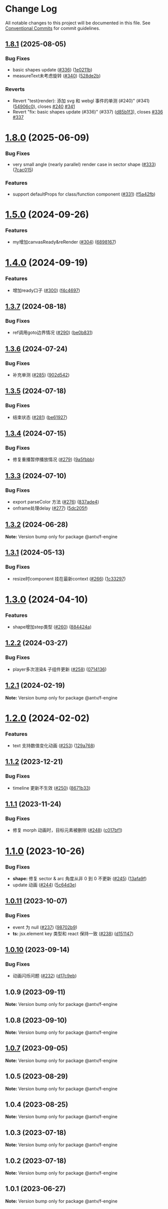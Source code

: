 # Change Log

All notable changes to this project will be documented in this file.
See [Conventional Commits](https://conventionalcommits.org) for commit guidelines.

## [1.8.1](https://github.com/antvis/FEngine/compare/v1.8.0...v1.8.1) (2025-08-05)


### Bug Fixes

* basic shapes update ([#336](https://github.com/antvis/FEngine/issues/336)) ([1e0211b](https://github.com/antvis/FEngine/commit/1e0211b893637e3311d791318bc3ad2937167e98))
* measureText未考虑旋转 ([#340](https://github.com/antvis/FEngine/issues/340)) ([528de2b](https://github.com/antvis/FEngine/commit/528de2bef64171661587bd66d07656766ebdc68e))


### Reverts

* Revert "test(render): 添加 svg 和 webgl 事件的单测 (#240)" (#341) ([54906c0](https://github.com/antvis/FEngine/commit/54906c0d0070528852bd4472f601cb9fdc982a99)), closes [#240](https://github.com/antvis/FEngine/issues/240) [#341](https://github.com/antvis/FEngine/issues/341)
* Revert "fix: basic shapes update (#336)" (#337) ([d85b1f3](https://github.com/antvis/FEngine/commit/d85b1f3ae4d5ee795861fa395ca0b4cf85d52500)), closes [#336](https://github.com/antvis/FEngine/issues/336) [#337](https://github.com/antvis/FEngine/issues/337)





# [1.8.0](https://github.com/antvis/FEngine/compare/v1.7.0...v1.8.0) (2025-06-09)


### Bug Fixes

* very small angle (nearly parallel) render case in sector shape ([#333](https://github.com/antvis/FEngine/issues/333)) ([7cac015](https://github.com/antvis/FEngine/commit/7cac015af8512cb60fad8dc2f0906466ad295013))


### Features

* support defaultProps for class/function component ([#331](https://github.com/antvis/FEngine/issues/331)) ([f5a42fb](https://github.com/antvis/FEngine/commit/f5a42fb4c1204ca0fa378669dce658a20495c250))





# [1.5.0](https://github.com/antvis/FEngine/compare/v1.4.1...v1.5.0) (2024-09-26)


### Features

* my增加canvasReady&reRender ([#304](https://github.com/antvis/FEngine/issues/304)) ([6898167](https://github.com/antvis/FEngine/commit/6898167c88d3821912ffee1f7a72fcbc8ed8dd08))





# [1.4.0](https://github.com/antvis/FEngine/compare/v1.3.7...v1.4.0) (2024-09-19)


### Features

* 增加ready口子 ([#300](https://github.com/antvis/FEngine/issues/300)) ([f4c4697](https://github.com/antvis/FEngine/commit/f4c4697af25654f2f2ecd99dd35a8a73873a4369))





## [1.3.7](https://github.com/antvis/FEngine/compare/v1.3.6...v1.3.7) (2024-08-18)


### Bug Fixes

* ref调用goto边界情况 ([#290](https://github.com/antvis/FEngine/issues/290)) ([be0b831](https://github.com/antvis/FEngine/commit/be0b831747064850bd640e11b888ce48fe3bab55))





## [1.3.6](https://github.com/antvis/FEngine/compare/v1.3.5...v1.3.6) (2024-07-24)


### Bug Fixes

* 补充单测 ([#285](https://github.com/antvis/FEngine/issues/285)) ([902d542](https://github.com/antvis/FEngine/commit/902d5424b74d5bee0cecfc0f101d7765bf0ae8f8))





## [1.3.5](https://github.com/antvis/FEngine/compare/v1.3.4...v1.3.5) (2024-07-18)


### Bug Fixes

* 结束状态 ([#281](https://github.com/antvis/FEngine/issues/281)) ([be61927](https://github.com/antvis/FEngine/commit/be619278a2514c789cebe7e6d9bbb945a5ae88db))





## [1.3.4](https://github.com/antvis/FEngine/compare/v1.3.3...v1.3.4) (2024-07-15)


### Bug Fixes

* 修复重播暂停播放情况 ([#279](https://github.com/antvis/FEngine/issues/279)) ([9a5fbbb](https://github.com/antvis/FEngine/commit/9a5fbbb1b11ad3cdab7820bc23aa05860d281515))





## [1.3.3](https://github.com/antvis/FEngine/compare/v1.3.2...v1.3.3) (2024-07-10)


### Bug Fixes

* export parseColor 方法 ([#276](https://github.com/antvis/FEngine/issues/276)) ([837ade4](https://github.com/antvis/FEngine/commit/837ade4368316700ad246f7ca3299836c4fc14ab))
* onframe处理delay ([#277](https://github.com/antvis/FEngine/issues/277)) ([5dc205f](https://github.com/antvis/FEngine/commit/5dc205f306dbd3ebe1f90559ccd7c0fa6f9ee551))





## [1.3.2](https://github.com/antvis/FEngine/compare/v1.3.1...v1.3.2) (2024-06-28)

**Note:** Version bump only for package @antv/f-engine





## [1.3.1](https://github.com/antvis/FEngine/compare/v1.3.0...v1.3.1) (2024-05-13)


### Bug Fixes

* resize时component 挂在最新context ([#266](https://github.com/antvis/FEngine/issues/266)) ([1c33297](https://github.com/antvis/FEngine/commit/1c33297c889c35143555818beb144c60df2fede6))





# [1.3.0](https://github.com/antvis/FEngine/compare/v1.2.2...v1.3.0) (2024-04-10)


### Features

* shape增加step类型 ([#260](https://github.com/antvis/FEngine/issues/260)) ([884424a](https://github.com/antvis/FEngine/commit/884424a8246a167454a252475038d87d724d6a01))





## [1.2.2](https://github.com/antvis/FEngine/compare/v1.2.1...v1.2.2) (2024-03-27)


### Bug Fixes

* player多次渲染& 子组件更新 ([#258](https://github.com/antvis/FEngine/issues/258)) ([0714136](https://github.com/antvis/FEngine/commit/07141369c203134f1ebad7d91b1e2ef6f9c0d943))





## [1.2.1](https://github.com/antvis/FEngine/compare/v1.2.0...v1.2.1) (2024-02-19)

**Note:** Version bump only for package @antv/f-engine





# [1.2.0](https://github.com/antvis/FEngine/compare/v1.1.2...v1.2.0) (2024-02-02)


### Features

* text 支持数值变化动画 ([#253](https://github.com/antvis/FEngine/issues/253)) ([129a768](https://github.com/antvis/FEngine/commit/129a768084cc2e788a6c7060077fdc9e10d65f3b))





## [1.1.2](https://github.com/antvis/FEngine/compare/v1.1.1...v1.1.2) (2023-12-21)


### Bug Fixes

* timeline 更新不生效 ([#250](https://github.com/antvis/FEngine/issues/250)) ([8671b33](https://github.com/antvis/FEngine/commit/8671b33f4fdcef6a404294d4b18c8d8373fdb883))





## [1.1.1](https://github.com/antvis/FEngine/compare/v1.1.0...v1.1.1) (2023-11-24)


### Bug Fixes

* 修复 morph 动画时，目标元素被删除 ([#248](https://github.com/antvis/FEngine/issues/248)) ([c017bf1](https://github.com/antvis/FEngine/commit/c017bf1373b0d6c8fe17290760f77e7d7ea0bb0e))





# [1.1.0](https://github.com/antvis/FEngine/compare/v1.0.12...v1.1.0) (2023-10-26)


### Bug Fixes

* **shape:** 修复 sector & arc 角度从非 0 到 0 不更新 ([#245](https://github.com/antvis/FEngine/issues/245)) ([13afa9f](https://github.com/antvis/FEngine/commit/13afa9f1c077af8a78158ceeb7d7e1b7032d0d06))
* update 动画 ([#244](https://github.com/antvis/FEngine/issues/244)) ([5c64d3e](https://github.com/antvis/FEngine/commit/5c64d3ebc65d67624ff43ef9fa087eb09d55c8ed))





## [1.0.11](https://github.com/antvis/FEngine/compare/v1.0.10...v1.0.11) (2023-10-07)


### Bug Fixes

* event 为 null ([#237](https://github.com/antvis/FEngine/issues/237)) ([98702b9](https://github.com/antvis/FEngine/commit/98702b9fe873ce7344986b4b62f32b7ab3121b5b))
* **ts:** jsx.element key 类型和 react 保持一致 ([#238](https://github.com/antvis/FEngine/issues/238)) ([d151147](https://github.com/antvis/FEngine/commit/d151147f838ef6365b339004e7dd6df4191fc2a6))





## [1.0.10](https://github.com/antvis/FEngine/compare/v1.0.9...v1.0.10) (2023-09-14)


### Bug Fixes

* 动画闪烁问题 ([#232](https://github.com/antvis/FEngine/issues/232)) ([d17c9eb](https://github.com/antvis/FEngine/commit/d17c9eb14c222a406d542fdcc050deb6f0128648))





## 1.0.9 (2023-09-11)

**Note:** Version bump only for package @antv/f-engine





## 1.0.8 (2023-09-10)

**Note:** Version bump only for package @antv/f-engine





## [1.0.7](https://github.com/antvis/FEngine/compare/v1.0.6...v1.0.7) (2023-09-05)

**Note:** Version bump only for package @antv/f-engine





## 1.0.5 (2023-08-29)

**Note:** Version bump only for package @antv/f-engine





## 1.0.4 (2023-08-25)

**Note:** Version bump only for package @antv/f-engine





## 1.0.3 (2023-07-18)

**Note:** Version bump only for package @antv/f-engine





## 1.0.2 (2023-07-18)

**Note:** Version bump only for package @antv/f-engine





## 1.0.1 (2023-06-27)

**Note:** Version bump only for package @antv/f-engine
